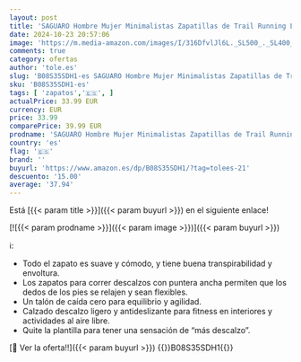 ```yaml
---
layout: post
title: 'SAGUARO Hombre Mujer Minimalistas Zapatillas de Trail Running Ligeras y Respirable Zapatos Descalzos Gym Playa Calzado de Deportes Acuaticos para Correr Senderismo  Negro 43 EU'
date: 2024-10-23 20:57:06
image: 'https://m.media-amazon.com/images/I/316DfvlJl6L._SL500_._SL400_.jpg'
comments: true
category: ofertas
author: 'tole.es'
slug: 'B08S35SDH1-es SAGUARO Hombre Mujer Minimalistas Zapatillas de Trail...'
sku: 'B08S35SDH1-es'
tags: [ 'zapatos','🇪🇸', ]
actualPrice: 33.99 EUR
currency: EUR
price: 33.99
comparePrice: 39.99 EUR
prodname: 'SAGUARO Hombre Mujer Minimalistas Zapatillas de Trail Running Ligeras y Respirable Zapatos Descalzos Gym Playa Calzado de Deportes Acuaticos para Correr Senderismo  Negro 43 EU'
country: 'es'
flag: '🇪🇸'
brand: ''
buyurl: 'https://www.amazon.es/dp/B08S35SDH1/?tag=tolees-21'
descuento: '15.00'
average: '37.94'
---
```


Está [{{< param title >}}]({{< param buyurl >}}) en el siguiente enlace!

[![{{< param prodname >}}]({{< param image >}})]({{< param buyurl >}})

ℹ️:

- Todo el zapato es suave y cómodo, y tiene buena transpirabilidad y envoltura.
- Los zapatos para correr descalzos con puntera ancha permiten que los dedos de los pies se relajen y sean flexibles.
- Un talón de caída cero para equilibrio y agilidad.
- Calzado descalzo ligero y antideslizante para fitness en interiores y actividades al aire libre.
- Quite la plantilla para tener una sensación de “más descalzo”.

[🛒 Ver la oferta!!]({{< param buyurl >}})
{{<world>}}B08S35SDH1{{</world>}}
